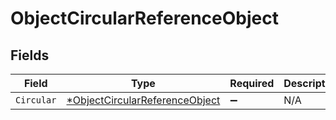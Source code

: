 # ObjectCircularReferenceObject


## Fields

| Field                                                                                  | Type                                                                                   | Required                                                                               | Description                                                                            |
| -------------------------------------------------------------------------------------- | -------------------------------------------------------------------------------------- | -------------------------------------------------------------------------------------- | -------------------------------------------------------------------------------------- |
| `Circular`                                                                             | [*ObjectCircularReferenceObject](../../models/shared/objectcircularreferenceobject.md) | :heavy_minus_sign:                                                                     | N/A                                                                                    |